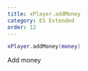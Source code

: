 ```yaml
---
title: xPlayer.addMoney
category: ES Extended
order: 12
---
```


```lua
xPlayer.addMoney(money)
```

Add money
